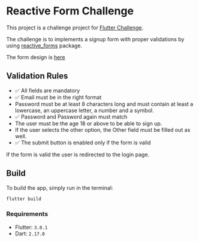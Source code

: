 # Reactive Form Challenge

This project is a challenge project for [Flutter Challenge](https://flutterchallenge.dev/validate-your-input).

The challenge is to implements a signup form with proper validations by using [reactive_forms](https://pub.dev/packages/reactive_forms) package.

The form design is [here](https://www.figma.com/file/8XSUHjGY26hip1XU6bEks3/June-Challenge?node-id=223%3A1910)

## Validation Rules

- ✅ All fields are mandatory
- ✅ Email must be in the right format
- Password must be at least 8 characters long and must contain at least a lowercase, an uppercase letter, a number and a symbol.
- ✅ Password and Password again must match
- The user must be the age 18 or above to be able to sign up.
- If the user selects the other option, the Other field must be filled out as well.
- ✅ The submit button is enabled only if the form is valid

If the form is valid the user is redirected to the login page.

## Build

To build the app, simply run in the terminal:

``` cmd
flutter build
```

### Requirements

- Flutter: ```3.0.1```
- Dart: ```2.17.0```
